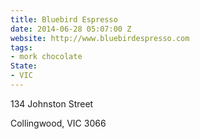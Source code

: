 ```yaml
---
title: Bluebird Espresso
date: 2014-06-28 05:07:00 Z
website: http://www.bluebirdespresso.com
tags:
- mork chocolate
State:
- VIC
---
```


134 Johnston Street

Collingwood, VIC 3066
